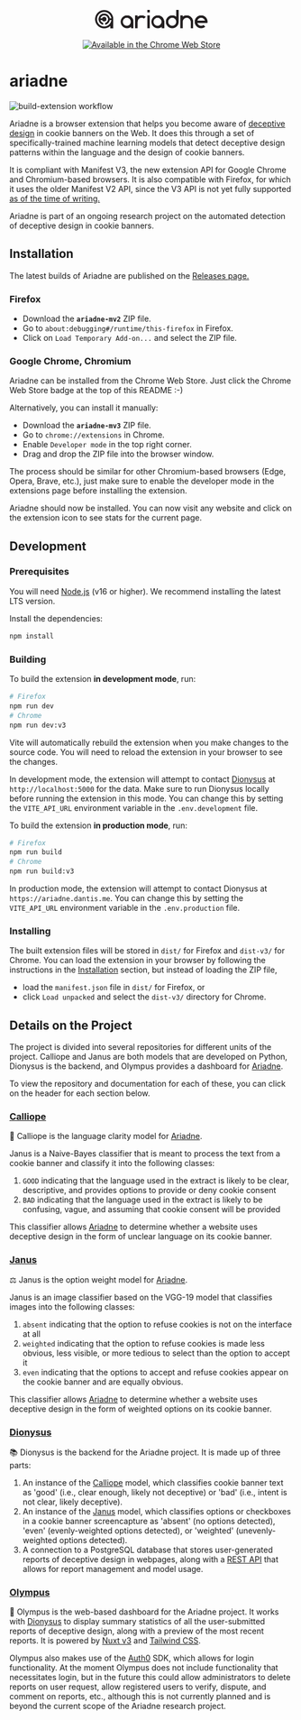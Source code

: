 <p align="center">
<img src="https://raw.githubusercontent.com/wsg-ariadne/ariadne/main/public/assets/logo.svg" width="200" alt="ariadne"><br><br>
<a href="https://chrome.google.com/webstore/detail/ariadne/dpnmlgmdfkpbbmjilppkbkhahmlckajg"><img src="https://storage.googleapis.com/web-dev-uploads/image/WlD8wC6g8khYWPJUsQceQkhXSlv1/iNEddTyWiMfLSwFD6qGq.png" width="150" alt="Available in the Chrome Web Store"></a>
</p>

# ariadne

![build-extension workflow](https://github.com/wsg-ariadne/ariadne/actions/workflows/build-extension.yml/badge.svg)

Ariadne is a browser extension that helps you become aware of [deceptive design](https://deceptive.design) in cookie banners on the Web. It does this through a set of specifically-trained machine learning models that detect deceptive design patterns within the language and the design of cookie banners.

It is compliant with Manifest V3, the new extension API for Google Chrome and Chromium-based browsers. It is also compatible with Firefox, for which it uses the older Manifest V2 API, since the V3 API is not yet fully supported [as of the time of writing.](https://bugzilla.mozilla.org/show_bug.cgi?id=1578284)

Ariadne is part of an ongoing research project on the automated detection of deceptive design in cookie banners.

## Installation

The latest builds of Ariadne are published on the [Releases page.](https://github.com/wsg-ariadne/ariadne/releases/latest)

### Firefox

- Download the **`ariadne-mv2`** ZIP file.
- Go to `about:debugging#/runtime/this-firefox` in Firefox.
- Click on `Load Temporary Add-on...` and select the ZIP file.

### Google Chrome, Chromium

Ariadne can be installed from the Chrome Web Store. Just click the Chrome Web Store badge at the top of this README :-)

Alternatively, you can install it manually:

- Download the **`ariadne-mv3`** ZIP file.
- Go to `chrome://extensions` in Chrome.
- Enable `Developer mode` in the top right corner.
- Drag and drop the ZIP file into the browser window.

The process should be similar for other Chromium-based browsers (Edge, Opera, Brave, etc.), just make sure to enable the developer mode in the extensions page before installing the extension.

Ariadne should now be installed. You can now visit any website and click on the extension icon to see stats for the current page.

## Development

### Prerequisites

You will need [Node.js](https://nodejs.org/en/) (v16 or higher). We recommend installing the latest LTS version.

Install the dependencies:

```bash
npm install
```

### Building

To build the extension **in development mode**, run:

```bash
# Firefox
npm run dev
# Chrome
npm run dev:v3
```

Vite will automatically rebuild the extension when you make changes to the source code. You will need to reload the extension in your browser to see the changes.

In development mode, the extension will attempt to contact [Dionysus](https://github.com/wsg-ariadne/dionysus) at `http://localhost:5000` for the data. Make sure to run Dionysus locally before running the extension in this mode. You can change this by setting the `VITE_API_URL` environment variable in the `.env.development` file.

To build the extension **in production mode**, run:

```bash
# Firefox
npm run build
# Chrome
npm run build:v3
```

In production mode, the extension will attempt to contact Dionysus at `https://ariadne.dantis.me`. You can change this by setting the `VITE_API_URL` environment variable in the `.env.production` file.

### Installing

The built extension files will be stored in `dist/` for Firefox and `dist-v3/` for Chrome. You can load the extension in your browser by following the instructions in the [Installation](#installation) section, but instead of loading the ZIP file,

- load the `manifest.json` file in `dist/` for Firefox, or
- click `Load unpacked` and select the `dist-v3/` directory for Chrome.

## Details on the Project

The project is divided into several repositories for different units of the project. Calliope and Janus are both models that are developed on Python, Dionysus is the backend, and Olympus provides a dashboard for [Ariadne](https://github.com/wsg-ariadne/ariadne). 

To view the repository and documentation for each of these, you can click on the header for each section below.

### [Calliope](https://github.com/wsg-ariadne/calliope)
📜 Calliope is the language clarity model for [Ariadne](https://github.com/wsg-ariadne/ariadne).

Janus is a Naive-Bayes classifier that is meant to process the text from a cookie banner and classify it into the following classes:

1. `GOOD` indicating that the language used in the extract is likely to be clear, descriptive, and provides options to provide or deny cookie consent
2. `BAD` indicating that the language used in the extract is likely to be confusing, vague, and assuming that cookie consent will be provided

This classifier allows [Ariadne](https://github.com/wsg-ariadne/ariadne) to determine whether a website uses deceptive design in the form of unclear language on its cookie banner.

### [Janus](https://github.com/wsg-ariadne/janus)
⚖️ Janus is the option weight model for [Ariadne](https://github.com/wsg-ariadne/ariadne).

Janus is an image classifier based on the VGG-19 model that classifies images into the following classes:

1. `absent` indicating that the option to refuse cookies is not on the interface at all
2. `weighted` indicating that the option to refuse cookies is made less obvious, less visible, or more tedious to select than the option to accept it
3. `even` indicating that the options to accept and refuse cookies appear on the cookie banner and are equally obvious.

This classifier allows [Ariadne](https://github.com/wsg-ariadne/ariadne) to determine whether a website uses deceptive design in the form of weighted options on its cookie banner.

### [Dionysus](https://github.com/wsg-ariadne/dionysus)
📚 Dionysus is the backend for the Ariadne project. It is made up of three parts:

1. An instance of the [Calliope](https://github.com/wsg-ariadne/calliope) model, which classifies cookie banner text as 'good' (i.e., clear enough, likely not deceptive) or 'bad' (i.e., intent is not clear, likely deceptive).
2. An instance of the [Janus](https://github.com/wsg-ariadne/janus) model, which classifies options or checkboxes in a cookie banner screencapture as 'absent' (no options detected), 'even' (evenly-weighted options detected), or 'weighted' (unevenly-weighted options detected).
3. A connection to a PostgreSQL database that stores user-generated reports of deceptive design in webpages, along with a [REST API](#api) that allows for report management and model usage.

### [Olympus](https://github.com/wsg-ariadne/olympus)
🌋 Olympus is the web-based dashboard for the Ariadne project. It works with [Dionysus](https://github.com/wsg-ariadne/olympus) to display summary statistics of all the user-submitted reports of deceptive design, along with a preview of the most recent reports. It is powered by [Nuxt v3](https://nuxt.com/) and [Tailwind CSS](https://tailwindcss.com/).

Olympus also makes use of the [Auth0](https://auth0.com) SDK, which allows for login functionality. At the moment Olympus does not include functionality that necessitates login, but in the future this could allow administrators to delete reports on user request, allow registered users to verify, dispute, and comment on reports, etc., although this is not currently planned and is beyond the current scope of the Ariadne research project.
